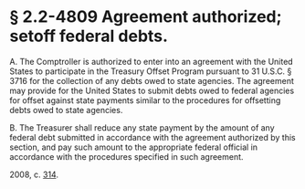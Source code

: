 # § 2.2-4809 Agreement authorized; setoff federal debts.

<p>A. The Comptroller is authorized to enter into an agreement with the United States to participate in the Treasury Offset Program pursuant to 31 U.S.C. § 3716 for the collection of any debts owed to state agencies. The agreement may provide for the United States to submit debts owed to federal agencies for offset against state payments similar to the procedures for offsetting debts owed to state agencies.</p><p>B. The Treasurer shall reduce any state payment by the amount of any federal debt submitted in accordance with the agreement authorized by this section, and pay such amount to the appropriate federal official in accordance with the procedures specified in such agreement.</p><p>2008, c. <a href='http://lis.virginia.gov/cgi-bin/legp604.exe?081+ful+CHAP0314'>314</a>.</p>